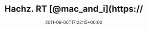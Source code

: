 ---
retweeted: false
source: <a href="http://twitter.com/download/android" rel="nofollow">Twitter for Android</a>
entities:
  hashtags: []
  symbols: []
  user_mentions:
  - name: Mac & i
    screen_name: mac_and_i
    indices:
    - '10'
    - '20'
    id_str: '221336753'
    id: '221336753'
  urls:
  - url: http://t.co/4SZ4AOd
    expanded_url: http://heise.de/-1337813/ftw
    display_url: heise.de/-1337813/ftw
    indices:
    - '77'
    - '96'
display_text_range:
- '0'
- '96'
favorite_count: '1'
id_str: '111127082783875072'
truncated: false
retweet_count: '0'
id: '111127082783875072'
possibly_sensitive: false
created_at: Tue Sep 06 17:22:15 +0000 2011
favorited: false
full_text: 'Hachz. RT [@mac_and_i](https://twitter.com/mac_and_i): Apples Vorschau
  transportiert unbemerkt Datenfragmente'
lang: de
quote_url: http://heise.de/-1337813/ftw
tags:
- pesos:twitter
date: '2011-09-06T17:22:15+00:00'
src: https://twitter.com/bascht/status/111127082783875072
original_url: https://twitter.com/bascht/status/111127082783875072
type: twitter_tweet
text: 'Hachz. RT [@mac_and_i](https://twitter.com/mac_and_i): Apples Vorschau transportiert
  unbemerkt Datenfragmente'
title: Hachz. RT [@mac_and_i](https://

---